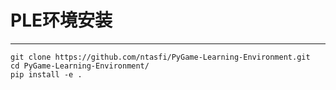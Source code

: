 # PLE环境安装
---
```shell
git clone https://github.com/ntasfi/PyGame-Learning-Environment.git
cd PyGame-Learning-Environment/
pip install -e .
```